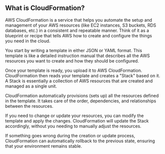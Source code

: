 What is CloudFormation?
----------------------
AWS CloudFormation is a service that helps you automate the setup and management of your AWS resources (like EC2 instances, S3 buckets, RDS databases, etc.) in a consistent and repeatable manner. Think of it as a blueprint or recipe that tells AWS how to create and configure the things you need in the cloud.

You start by writing a template in either JSON or YAML format. This template is like a detailed instruction manual that describes all the AWS resources you want to create and how they should be configured.

Once your template is ready, you upload it to AWS CloudFormation. CloudFormation then reads your template and creates a "Stack" based on it. A Stack is essentially a collection of AWS resources that are created and managed as a single unit.

CloudFormation automatically provisions (sets up) all the resources defined in the template. It takes care of the order, dependencies, and relationships between the resources.

If you need to change or update your resources, you can modify the template and apply the changes. CloudFormation will update the Stack accordingly, without you needing to manually adjust the resources.

If something goes wrong during the creation or update process, CloudFormation can automatically rollback to the previous state, ensuring that your environment remains stable.
